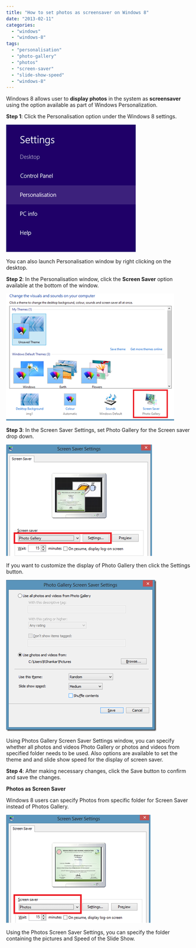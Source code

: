 ```yaml
---
title: "How to set photos as screensaver on Windows 8"
date: "2013-02-11"
categories: 
  - "windows"
  - "windows-8"
tags: 
  - "personalisation"
  - "photo-gallery"
  - "photos"
  - "screen-saver"
  - "slide-show-speed"
  - "windows-8"
---
```


Windows 8 allows user to **display photos** in the system as **screensaver** using the option available as part of Windows Personalization.

**Step 1**: Click the Personalisation option under the Windows 8 settings.

[![image](/assets/images/image_thumb360.png "image")](http://blogmines.com/blog/wp-content/uploads/2013/02/image14.png)

You can also launch Personalisation window by right clicking on the desktop.

**Step 2**: In the Personalisation window, click the **Screen Saver** option available at the bottom of the window.

[![image](/assets/images/image_thumb368.png "image")](http://blogmines.com/blog/wp-content/uploads/2013/02/image15.png)

**Step 3**: In the Screen Saver Settings, set Photo Gallery for the Screen saver drop down.

[![image](/assets/images/image_thumb369.png "image")](http://blogmines.com/blog/wp-content/uploads/2013/02/image16.png)

If you want to customize the display of Photo Gallery then click the Settings button.

[![image](/assets/images/image_thumb370.png "image")](http://blogmines.com/blog/wp-content/uploads/2013/02/image17.png)

Using Photos Gallery Screen Saver Settings window, you can specify whether all photos and videos Photo Gallery or photos and videos from specified folder needs to be used. Also options are available to set the theme and and slide show speed for the display of screen saver.

**Step 4**: After making necessary changes, click the Save button to confirm and save the changes.

**Photos as Screen Saver**

Windows 8 users can specify Photos from specific folder for Screen Saver instead of Photos Gallery.

[![image](/assets/images/image_thumb380.png "image")](http://blogmines.com/blog/wp-content/uploads/2013/02/image18.png)

Using the Photos Screen Saver Settings, you can specify the folder containing the pictures and Speed of the Slide Show.
